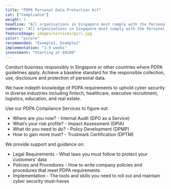 ```yaml
---
title: "PDPA Personal Data Protection Act"
cat: ["Compliance"]
weight: 1
headline: "All organisations in Singapore must comply with the Personal Data Protection Act. This includes sole proprietorships, LLP partnerships, and not-for-profit organisations."
summary: "All organisations in Singapore must comply with the Personal Data Protection Act. This includes sole proprietorships, LLP partnerships, and not-for-profit organisations."
featureImage: images/services/girl.jpg
color: "purple"
recommended: "Example1, Example2"
implementation: "1-5 weeks"
investment: "Starting at $8100"
---
```


Conduct business responsibly in Singapore or other countries where PDPA guidelines apply. Achieve a baseline standard for the responsible collection, use, disclosure and protection of personal data.

We have indepth knowledge of PDPA requirements to uphold cyber security in diverse industries including fintech, healthcare, executive recruitment, logistics, education, and real estate.

Use our PDPA Compliance Services to figure out:

- Where are you now? - Internal Audit (DPO as a Service)
- What’s your risk profile? - Impact Assessment (DPIA)
- What do you need to do? - Policy Development (DPMP)
- How to gain more trust? - Trustmark Certification (DPTM)

We provide support and guidance on:

- Legal Requirements - What laws you must follow to protect your customers’ data
- Policies and Procedures - How to write company policies and procedures that meet PDPA requirements
- Implementation - The tools and skills you need to roll out and maintain cyber security must-haves
